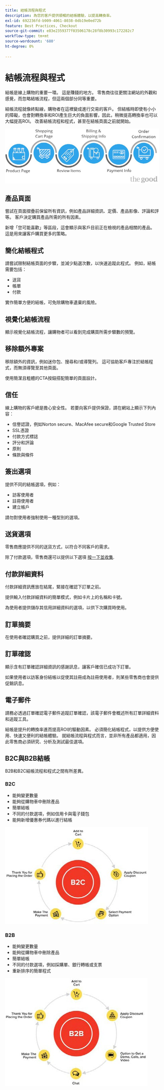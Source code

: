 ```yaml
---
title: 結帳流程與程式
description: 為您的客戶提供順暢的結帳體驗，以提高轉換率。
exl-id: 692236fd-b909-4061-8038-0db19e0ed72b
feature: Best Practices, Checkout
source-git-commit: e83e2359377f03506178c28f8b30993c172282c7
workflow-type: tm+mt
source-wordcount: '680'
ht-degree: 0%

---
```


# 結帳流程與程式

結帳是線上購物的重要一環。 這是賺錢的地方。 零售商往往更關注網站的外觀和感覺，而忽略結帳流程，但這兩個部分同等重要。

結帳流程就像終點線，購物者在這裡變成進行交易的客戶。 但結帳時即使有小小的障礙，也會對轉換率和ROI產生巨大的負面影響，因此，稍微提高轉換率也可以大幅提高ROI。 改善結帳流程和程式，甚至在結帳頁面之前就開始。

![結帳程式流程圖](../../assets/playbooks/checkout-diagram.png)

## 產品頁面

嘗試在頁面摺疊前保留所有資訊，例如產品詳細資訊、定價、產品影像、評論和評等。 客戶決定購買產品所需的所有因素。

新增「您可能喜歡」等區段，這會顯示與客戶目前正在檢視的產品相關的產品。 這是用來讓客戶購買更多的策略。

## 簡化結帳程式

請嘗試限制結帳頁面的步驟，並減少點選次數，以快速追蹤此程式。 例如，結帳需要包括：

- 送貨
- 帳單
- 付款

實作簡單方便的結帳，可免除購物車遺棄的風險。

## 視覺化結帳流程

顯示視覺化結帳流程，讓購物者可以看到完成購買所需步驟數的預覽。

## 移除額外專案

移除額外的資訊，例如迷你包、搜尋和/或導覽列。 這可協助客戶專注於結帳程式，而無須導覽至其他頁面。

使用簡潔且粗體的CTA按鈕搭配簡單的頁面設計。

## 信任

線上購物的客戶總是擔心安全性。 若要向客戶提供保證，請在網站上顯示下列內容：

- 信譽認證，例如Norton secure、MacAfee secure和Google Trusted Store
- SSL憑證
- 付款方式標誌
- 評分和評論
- 原則
- 條款與條件

## 簽出選項

提供不同的結帳選項，例如：

- 訪客使用者
- 註冊使用者
- 建立帳戶

請勿對使用者強制使用一種型別的選項。

## 送貨選項

零售商應提供不同的送貨方式，以符合不同客戶的需求。

除了付款選項，零售商還可以提供以下選項 [按一下並收集](click-collect.md).

## 付款詳細資料

付款詳細資訊應放在結尾，緊接在確認下訂單之前。

提供輸入付款詳細資料的簡單模式，例如卡片上的名稱和卡號。

為使用者提供儲存其信用詳細資料的選項，以供下次購買時使用。

## 訂單摘要

在使用者確認購買之前，提供詳細的訂單摘要。

## 訂單確認

顯示含有訂單確認詳細資訊的感謝訊息，讓客戶確信已成功下訂單。

如果使用者以訪客身份結帳以促使其註冊成為註冊使用者，則某些零售商也會提供促銷訊息。

## 電子郵件

請務必透過訂單確認電子郵件追蹤訂單確認，該電子郵件會概述所有訂單詳細資料和追蹤工具。

結帳是提升的轉換率進而提高ROI的驅動因素。 必須簡化結帳程式，以提供方便使用、快速又便利的結帳體驗。 就結帳流程與程式而言，並非所有產品都適用，因此零售商必須研究、分析及測試最佳選項。

## B2C與B2B結帳

B2B和B2C結帳流程和程式之間有所差異。

### B2C

- 能夠變更數量
- 能夠從購物車中刪除產品
- 簡單結帳
- 不同的付款選項，例如信用卡與電子錢包
- 能夠新增優惠券代碼以進行結帳

![B2C簽出圖表](../../assets/playbooks/checkout-b2c.png)

### B2B

- 能夠變更數量
- 能夠從購物車中刪除產品
- 簡單結帳
- 不同的付款選項，例如採購單、銀行轉帳或支票
- 重新排序的簡單程式

![B2B簽出圖表](../../assets/playbooks/checkout-b2b.png)
